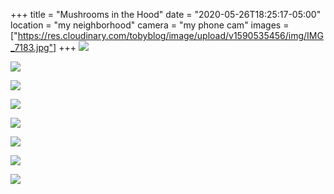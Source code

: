 +++
title = "Mushrooms in the Hood"
date = "2020-05-26T18:25:17-05:00"
location = "my neighborhood"
camera = "my phone cam"
images = ["https://res.cloudinary.com/tobyblog/image/upload/v1590535456/img/IMG_7183.jpg"]
+++
![](https://res.cloudinary.com/tobyblog/image/upload/v1590535456/img/IMG_7183.jpg)
<!--more-->

![](https://res.cloudinary.com/tobyblog/image/upload/v1590535456/img/IMG_7170.jpg)

![](https://res.cloudinary.com/tobyblog/image/upload/v1590535459/img/IMG_7175.jpg)

![](https://res.cloudinary.com/tobyblog/image/upload/v1590535454/img/IMG_7191.jpg)

![](https://res.cloudinary.com/tobyblog/image/upload/v1590535459/img/IMG_7184.jpg)

![](https://res.cloudinary.com/tobyblog/image/upload/v1590535459/img/IMG_7167.jpg)

![](https://res.cloudinary.com/tobyblog/image/upload/v1590535459/img/IMG_7194.jpg)

![](https://res.cloudinary.com/tobyblog/image/upload/v1590535455/img/IMG_7168.jpg)
